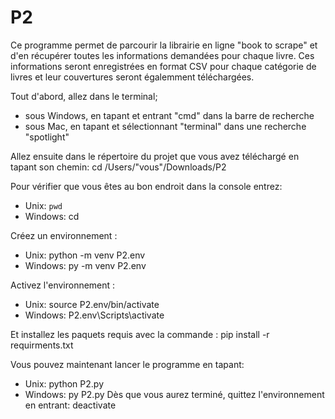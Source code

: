 # P2

Ce programme permet de parcourir la librairie en ligne "book to scrape" et d'en récupérer toutes les informations demandées pour chaque livre.
Ces informations seront enregistrées en format CSV pour chaque catégorie de livres et leur couvertures seront égalemment téléchargées.

Tout d'abord, allez dans le terminal;
- sous Windows, en tapant et entrant "cmd" dans la barre de recherche
- sous Mac, en tapant et sélectionnant "terminal" dans une recherche "spotlight"

Allez ensuite dans le répertoire du projet que vous avez téléchargé en tapant son chemin:
cd /Users/"vous"/Downloads/P2

Pour vérifier que vous êtes au bon endroit dans la console entrez:
- Unix: `pwd`
- Windows: cd

Créez un environnement :
- Unix: python -m venv P2.env
- Windows: py -m venv P2.env

Activez l'environnement :
- Unix: source P2.env/bin/activate
- Windows: P2.env\Scripts\activate


Et installez les paquets requis avec la commande :
pip install -r requirments.txt

Vous pouvez maintenant lancer le programme en tapant:
- Unix: python P2.py
- Windows: py P2.py
Dès que vous aurez terminé, quittez l'environnement en entrant:
deactivate
